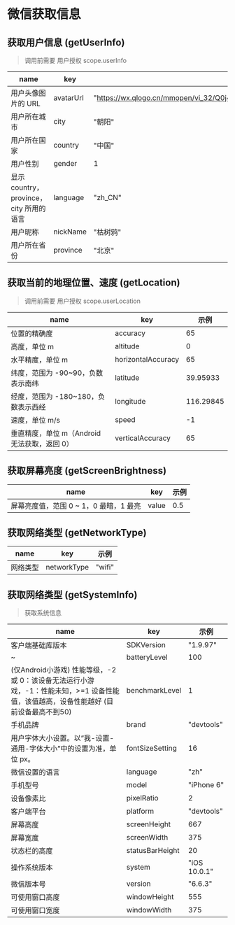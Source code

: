 
# 微信获取信息

## 获取用户信息 (getUserInfo)

> 调用前需要 用户授权 scope.userInfo

| name                                    | key       | 示例                                                                                                                               |
| --------------------------------------- | --------- | ---------------------------------------------------------------------------------------------------------------------------------- |
| 用户头像图片的 URL                      | avatarUrl | "https://wx.qlogo.cn/mmopen/vi_32/Q0j4TwGTfTIeTbiaxRAOWlJrE33lngGfuMMZoY2U69KNP4pJqGfsd8wgu3iciaaCTdnFBuNoicGf8ib5bqenE0ffFfQ/132" |
| 用户所在城市                            | city      | "朝阳"                                                                                                                             |
| 用户所在国家                            | country   | "中国"                                                                                                                             |
| 用户性别                                | gender    | 1                                                                                                                                  |
| 显示 country，province，city 所用的语言 | language  | "zh_CN"                                                                                                                            |
| 用户昵称                                | nickName  | "枯树鸦"                                                                                                                           |
| 用户所在省份                            | province  | "北京"                                                                                                                             |


## 获取当前的地理位置、速度 (getLocation)

> 调用前需要 用户授权 scope.userLocation

| name                                         | key                | 示例      |
| -------------------------------------------- | ------------------ | --------- |
| 位置的精确度                                 | accuracy           | 65        |
| 高度，单位 m                                 | altitude           | 0         |
| 水平精度，单位 m                             | horizontalAccuracy | 65        |
| 纬度，范围为 -90~90，负数表示南纬            | latitude           | 39.95933  |
| 经度，范围为 -180~180，负数表示西经          | longitude          | 116.29845 |
| 速度，单位 m/s                               | speed              | -1        |
| 垂直精度，单位 m（Android 无法获取，返回 0） | verticalAccuracy   | 65        |

## 获取屏幕亮度 (getScreenBrightness)

| name                                   | key   | 示例 |
| -------------------------------------- | ----- | ---- |
| 屏幕亮度值，范围 0 ~ 1，0 最暗，1 最亮 | value | 0.5  |

## 获取网络类型 (getNetworkType)

| name     | key         | 示例   |
| -------- | ----------- | ------ |
| 网络类型 | networkType | "wifi" |

## 获取网络类型 (getSystemInfo)

> 获取系统信息

| name                                                                                                                                 | key             | 示例         |
| ------------------------------------------------------------------------------------------------------------------------------------ | --------------- | ------------ |
| 客户端基础库版本                                                                                                                     | SDKVersion      | "1.9.97"     |
| ~                                                                                                                                    | batteryLevel    | 100          |
| (仅Android小游戏) 性能等级，-2 或 0：该设备无法运行小游戏，-1：性能未知，>=1 设备性能值，该值越高，设备性能越好 (目前设备最高不到50) | benchmarkLevel  | 1            |
| 手机品牌                                                                                                                             | brand           | "devtools"   |
| 用户字体大小设置。以“我-设置-通用-字体大小”中的设置为准，单位 px。                                                                 | fontSizeSetting | 16           |
| 微信设置的语言                                                                                                                       | language        | "zh"         |
| 手机型号                                                                                                                             | model           | "iPhone 6"   |
| 设备像素比                                                                                                                           | pixelRatio      | 2            |
| 客户端平台                                                                                                                           | platform        | "devtools"   |
| 屏幕高度                                                                                                                             | screenHeight    | 667          |
| 屏幕宽度                                                                                                                             | screenWidth     | 375          |
| 状态栏的高度                                                                                                                         | statusBarHeight | 20           |
| 操作系统版本                                                                                                                         | system          | "iOS 10.0.1" |
| 微信版本号                                                                                                                           | version         | "6.6.3"      |
| 可使用窗口高度                                                                                                                       | windowHeight    | 555          |
| 可使用窗口宽度                                                                                                                       | windowWidth     | 375          |